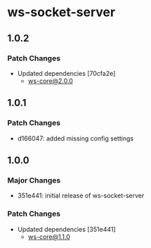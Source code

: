 # ws-socket-server

## 1.0.2

### Patch Changes

- Updated dependencies [70cfa2e]
  - ws-core@2.0.0

## 1.0.1

### Patch Changes

- d166047: added missing config settings

## 1.0.0

### Major Changes

- 351e441: initial release of ws-socket-server

### Patch Changes

- Updated dependencies [351e441]
  - ws-core@1.1.0
